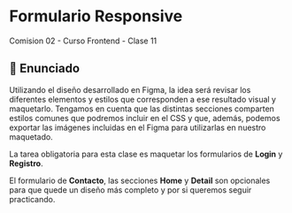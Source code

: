 # Formulario Responsive
Comision 02 - Curso Frontend - Clase 11

## 📌 Enunciado
Utilizando el diseño desarrollado en Figma, la idea será revisar los diferentes elementos y estilos que corresponden a ese resultado visual y maquetarlo. Tengamos en cuenta que las distintas secciones comparten estilos comunes que podremos incluir en el CSS y que, además, podemos exportar las imágenes incluidas en el Figma para utilizarlas en nuestro maquetado. 

La tarea obligatoria para esta clase es maquetar los formularios de **Login** y **Registro**. 

El formulario de **Contacto**, las secciones **Home** y **Detail** son opcionales para que quede un diseño más completo y por si queremos seguir practicando.